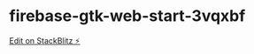 # firebase-gtk-web-start-3vqxbf

[Edit on StackBlitz ⚡️](https://stackblitz.com/edit/firebase-gtk-web-start-3vqxbf)